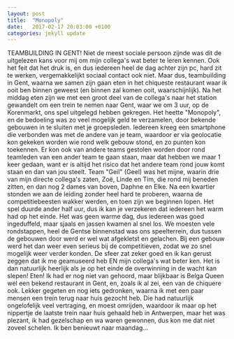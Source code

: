 ```yaml
---
layout: post
title:  "Monopoly"
date:   2017-02-17 20:03:00 +0100
categories: jekyll update
---
```

TEAMBUILDING IN GENT! Niet de meest sociale persoon zijnde was dit de uitgelezen kans voor mij om mijn collega's wat beter te leren kennen. Ook het feit dat het druk is, en dus iedereen heel de dag achter zijn pc, hard zit te werken, vergemakkelijkt sociaal contact ook niet. Maar dus, teambuilding in Gent, waarna we samen zijn gaan eten in het chiqueste restaurant waar ik ooit ben binnen geweest (en binnen zal komen ooit, waarschijnlijk).
Na het middag eten zijn we met een groot deel van de collega's naar het station gewandelt om een trein te nemen naar Gent, waar we om 3 uur, op de Korenmarkt, ons spel uitgelegd hebben gekregen. Het heette "Monopoly", en de bedoeling was zo veel mogelijk geld te verzamelen, door bekende gebouwen in te sluiten met je groepsleden. Iedereen kreeg een smartphone die verbonden was met de andere van je team, waardoor er via geolocatie kon gekeken worden wie rond welk gebouw stond, en zo punten kon toekennen. Er kon ook van andere teams gestolen worden door rond teamleden van een ander team te gaan staan, maar dat hebben we maar 1 keer gedaan, want er is altijd het risico dat het andere team rond jouw komt staan en dan van jou steelt. Team "Geil" (Geel) was het mijne, waarin drie van mijn directe collega's zaten, Zoë, Linde en Tim, die rond mij beneden zitten, en dan nog 2 dames van boven, Daphne en Elke. Na een kwartier stonden we aan de leiding zonder heel hard te proberen, waarna de competitiebeesten wakker werden, en toen zijn we beginnen lopen. Het spel duurde ander half uur, dus ik kan je verzekeren dat iedereen het warm had op het einde. Het was geen warme dag, dus iedereen was goed ingeduffeld, maar sjaals en jassen kwamen al snel los. We moesten vele rondstappen, heel de Gentse binnenstad was ons speelterrein, dus tussen de gebouwen door werd er wel wat afgekletst en gelachen. Bij een gebouw werd het dan weer even serieus bij de competitieven, zodat we zo snel mogelijk weer verder konden. De sfeer zat zeker goed en ik kan gerust zeggen dat ik me geamuseerd heb EN mijn collega's wat beter ken. Het is dan natuurlijk heerlijk als je op het einde de overwinning in de wacht kan slepen!
Eten! Ik had er nog niet van gehoord, maar blijkbaar is Belga Queen wel een bekend restaurant in Gent, en, zoals ik al zei, een van de chiquere ook. Lekker gegeten en nog iets gedronken, waarna ik met een paar mensen een trein terug naar huis gezocht heb. Die had natuurlijk ongelofelijk veel vertraging, en moest omrijden, waardoor ik maar op het nippertje de laatste trein naar huis gehaald heb in Antwerpen, maar het was plezant, ik had gezelschap en wa waren gewonnen, dus kon me dat niet zoveel schelen.
Ik ben benieuwt naar maandag...